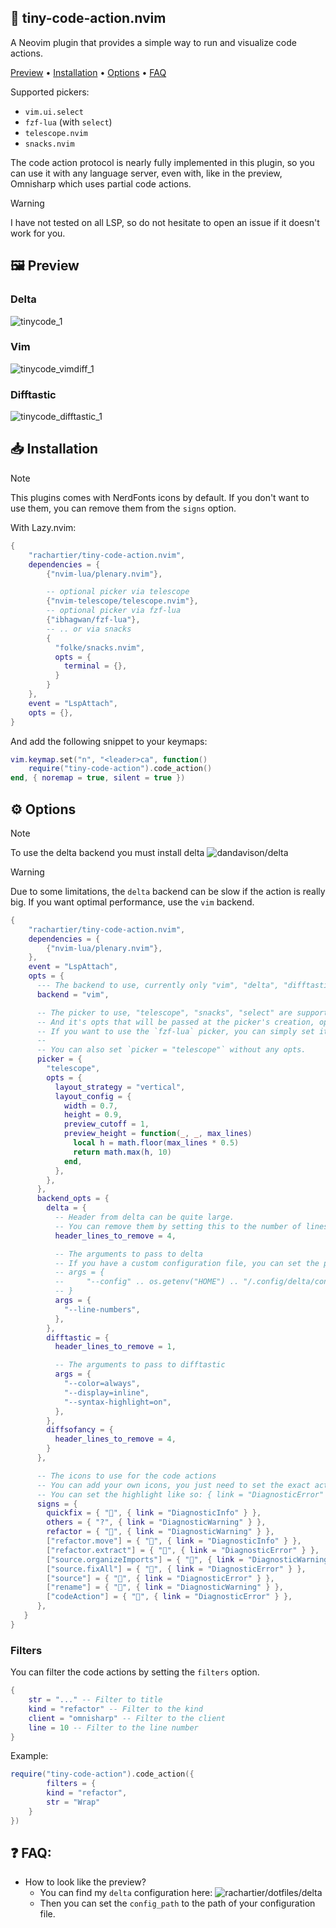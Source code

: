 ## 📇 tiny-code-action.nvim

A Neovim plugin that provides a simple way to run and visualize code actions.

[Preview](#preview) • [Installation](#installation) • [Options](#options) • [FAQ](#faq)

Supported pickers:
- `vim.ui.select`
- `fzf-lua` (with `select`)
- `telescope.nvim`
- `snacks.nvim`

The code action protocol is nearly fully implemented in this plugin, so you can use it with any language server, even with, like in the preview, Omnisharp which uses partial code actions.

> [!WARNING]
> I have not tested on all LSP, so do not hesitate to open an issue if it doesn't work for you.

## 🖼️ Preview

### Delta

![tinycode_1](https://github.com/user-attachments/assets/d6906aef-0ef3-45d3-9a54-1249a9ea2d51)


### Vim

![tinycode_vimdiff_1](https://github.com/user-attachments/assets/d4797ffc-b85c-44de-a52e-cb85879b9f88)


### Difftastic

![tinycode_difftastic_1](https://github.com/user-attachments/assets/7fbdb52f-455f-4d4f-a2e6-434b14c4f21f)

## 📥 Installation

> [!NOTE]
> This plugins comes with NerdFonts icons by default.
> If you don't want to use them, you can remove them from the `signs` option.

With Lazy.nvim:

```lua
{
    "rachartier/tiny-code-action.nvim",
    dependencies = {
        {"nvim-lua/plenary.nvim"},

        -- optional picker via telescope
        {"nvim-telescope/telescope.nvim"},
        -- optional picker via fzf-lua
        {"ibhagwan/fzf-lua"},
        -- .. or via snacks
        {
          "folke/snacks.nvim",
          opts = {
            terminal = {},
          }
        }
    },
    event = "LspAttach",
    opts = {},
}
```

And add the following snippet to your keymaps:

```lua
vim.keymap.set("n", "<leader>ca", function()
	require("tiny-code-action").code_action()
end, { noremap = true, silent = true })
```

## ⚙️ Options

> [!NOTE]
> To use the delta backend you must install delta ![dandavison/delta](https://github.com/dandavison/delta)

> [!WARNING]
> Due to some limitations, the `delta` backend can be slow if the action is really big.
> If you want optimal performance, use the `vim` backend.

```lua
{
    "rachartier/tiny-code-action.nvim",
    dependencies = {
        {"nvim-lua/plenary.nvim"},
    },
    event = "LspAttach",
    opts = {
      --- The backend to use, currently only "vim", "delta", "difftastic", "diffsofancy" are supported
      backend = "vim",

      -- The picker to use, "telescope", "snacks", "select" are supported
      -- And it's opts that will be passed at the picker's creation, optional
      -- If you want to use the `fzf-lua` picker, you can simply set it to `select`
      --
      -- You can also set `picker = "telescope"` without any opts.
      picker = {
        "telescope",
        opts = {
          layout_strategy = "vertical",
          layout_config = {
            width = 0.7,
            height = 0.9,
            preview_cutoff = 1,
            preview_height = function(_, _, max_lines)
              local h = math.floor(max_lines * 0.5)
              return math.max(h, 10)
            end,
          },
        },
      },
      backend_opts = {
        delta = {
          -- Header from delta can be quite large.
          -- You can remove them by setting this to the number of lines to remove
          header_lines_to_remove = 4,

          -- The arguments to pass to delta
          -- If you have a custom configuration file, you can set the path to it like so:
          -- args = {
          --     "--config" .. os.getenv("HOME") .. "/.config/delta/config.yml",
          -- }
          args = {
            "--line-numbers",
          },
        },
        difftastic = {
          header_lines_to_remove = 1,

          -- The arguments to pass to difftastic
          args = {
            "--color=always",
            "--display=inline",
            "--syntax-highlight=on",
          },
        },
        diffsofancy = {
          header_lines_to_remove = 4,
        }
      },

      -- The icons to use for the code actions
      -- You can add your own icons, you just need to set the exact action's kind of the code action
      -- You can set the highlight like so: { link = "DiagnosticError" } or  like nvim_set_hl ({ fg ..., bg..., bold..., ...})
      signs = {
        quickfix = { "󰁨", { link = "DiagnosticInfo" } },
        others = { "?", { link = "DiagnosticWarning" } },
        refactor = { "", { link = "DiagnosticWarning" } },
        ["refactor.move"] = { "󰪹", { link = "DiagnosticInfo" } },
        ["refactor.extract"] = { "", { link = "DiagnosticError" } },
        ["source.organizeImports"] = { "", { link = "DiagnosticWarning" } },
        ["source.fixAll"] = { "", { link = "DiagnosticError" } },
        ["source"] = { "", { link = "DiagnosticError" } },
        ["rename"] = { "󰑕", { link = "DiagnosticWarning" } },
        ["codeAction"] = { "", { link = "DiagnosticError" } },
      },
   }
}
```


### Filters

You can filter the code actions by setting the `filters` option.

```lua
{
    str = "..." -- Filter to title
    kind = "refactor" -- Filter to the kind
    client = "omnisharp" -- Filter to the client
    line = 10 -- Filter to the line number
}
```

Example:
```lua
require("tiny-code-action").code_action({
        filters = {
        kind = "refactor",
        str = "Wrap"
    }
})
```


## ❓ FAQ:

- How to look like the preview?
	- You can find my `delta` configuration here: ![rachartier/dotfiles/delta](https://github.com/rachartier/dotfiles/tree/main/.config/delta)
    - Then you can set the `config_path` to the path of your configuration file.
